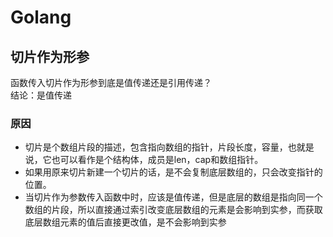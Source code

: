 # Golang

## 切片作为形参
函数传入切片作为形参到底是值传递还是引用传递？  
结论：是值传递
### 原因
* 切片是个数组片段的描述，包含指向数组的指针，片段长度，容量，也就是说，它也可以看作是个结构体，成员是len，cap和数组指针。  
* 如果用原来切片新建一个切片的话，是不会复制底层数组的，只会改变指针的位置。
* 当切片作为参数传入函数中时，应该是值传递，但是底层的数组是指向同一个数组的片段，所以直接通过索引改变底层数组的元素是会影响到实参，而获取底层数组元素的值后直接更改值，是不会影响到实参